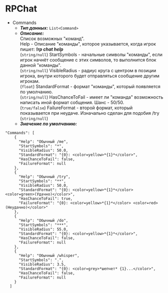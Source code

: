 # RPChat

* Commands
  * __*Тип данных:*__ ```List<Command>```
  * __*Описание:*__ <br> Список возможных "команд".<br>
  Help - Описание "команды", которое указывается, когда игрок пишет: __*!rp chat help*__<br> (```string/null```)
  StartSymbols - начальные символы "команды", если игрок начнёт сообщение с этих символов, то выполнится блок данной "команды".<br> (```string/null```)
  VisibleRadius - радиус круга с центром в позиции игрока, внутри которого будет отправляться сообщение другим игрокам.<br> (```float```)
  StandardFormat - формат "команды", который появляется по умолчанию.<br> (```string/null```)
  HasChanceToFail - имеет ли "команда" возможность написать иной формат собщения. Шанс - 50/50.<br> (```true/false```)
  FailureFormat - второй формат, который показывается при неудаче. Изначально сделан для подобия /try<br> (```string/null```)
  * __*Значение по умолчанию:*__ 
```
"Commands": [
    {
      "Help": "Обычный /me",
      "StartSymbols": "*",
      "VisibleRadius": 50.0,
      "StandardFormat": "{0}: <color=yellow>*{1}*</color>",
      "HasChanceToFail": false,
      "FailureFormat": null
    },
    {
      "Help": "Обычный /try",
      "StartSymbols": "**",
      "VisibleRadius": 50.0,
      "StandardFormat": "{0}: <color=yellow>*{1}*</color> <color=green>(Удачно)</color>",
      "HasChanceToFail": true,
      "FailureFormat": "{0}: <color=yellow>*{1}*</color> <color=red>(Неудачно)</color>"
    },
    {
      "Help": "Обычный /do",
      "StartSymbols": "***",
      "VisibleRadius": 55.0,
      "StandardFormat": "{0}: <color=yellow>*{1}*</color>",
      "HasChanceToFail": false,
      "FailureFormat": null
    },
    {
      "Help": "Обычный /whisper",
      "StartSymbols": ".",
      "VisibleRadius": 3.5,
      "StandardFormat": "{0}: <color=grey>*шепчет* {1}...</color>",
      "HasChanceToFail": false,
      "FailureFormat": null
    }
  ]
```
